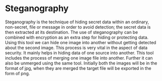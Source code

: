 # Steganography
Steganography is the technique of hiding secret data within an ordinary, non-secret, file or message in order to avoid detection; the secret data is then extracted at its destination. The use of steganography can be combined with encryption as an extra step for hiding or protecting data.
Using this tool we can hide one image into another without getting detected about the second image. This process is very vital in the aspect of data security. It mainly helps in hiding data of one source into another.
This tool includes the process of merging one image file into another. Further it can also be unmerged using the same tool.
Initially both the images will be in the format of jpg, when they are merged the target file will be exported in the form of png.
